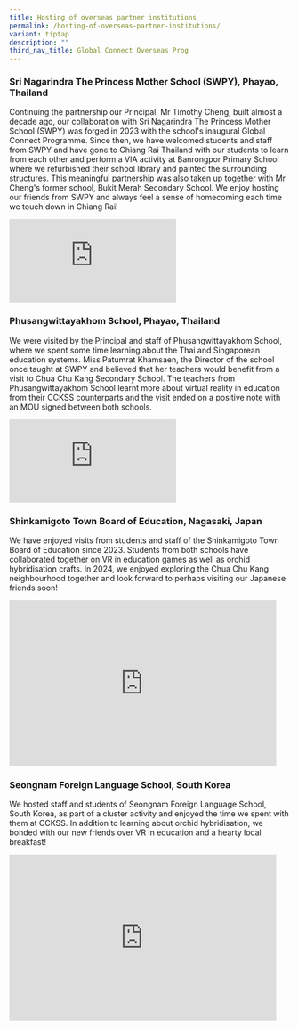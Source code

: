 ```yaml
---
title: Hosting of overseas partner institutions
permalink: /hosting-of-overseas-partner-institutions/
variant: tiptap
description: ""
third_nav_title: Global Connect Overseas Prog
---
```

<h3><strong>Sri Nagarindra The Princess Mother School (SWPY), Phayao, Thailand</strong></h3>
<p>Continuing the partnership our Principal, Mr Timothy Cheng, built almost
a decade ago, our collaboration with Sri Nagarindra The Princess Mother
School (SWPY) was forged in 2023 with the school's inaugural Global Connect
Programme. Since then, we have welcomed students and staff from SWPY and
have gone to Chiang Rai Thailand with our students to learn from each other
and perform a VIA activity at Banrongpor Primary School where we refurbished
their school library and painted the surrounding structures. This meaningful
partnership was also taken up together with Mr Cheng's former school, Bukit
Merah Secondary School. We enjoy hosting our friends from SWPY and always
feel a sense of homecoming each time we touch down in Chiang Rai!</p>
<div class="iframe-wrapper">
<iframe allowfullscreen="true" frameborder="0" src="https://docs.google.com/presentation/d/e/2PACX-1vRXZ08YnN4-hKLo1-Cof8G3h_6_8CAH524QOd8JriDKCImmPnv3EtIZPQ7k6dAOaNfc_qrhCcKgh5hS/embed?start=true&amp;loop=true&amp;delayms=3000"></iframe>
</div>
<h3><strong>Phusangwittayakhom School, Phayao, Thailand</strong></h3>
<p>We were visited by the Principal and staff of Phusangwittayakhom School,
where we spent some time learning about the Thai and Singaporean education
systems. Miss Patumrat Khamsaen, the Director of the school once taught
at SWPY and believed that her teachers would benefit from a visit to Chua
Chu Kang Secondary School. The teachers from Phusangwittayakhom School
learnt more about virtual reality in education from their CCKSS counterparts
and the visit ended on a positive note with an MOU signed between both
schools.</p>
<div class="iframe-wrapper">
<iframe allowfullscreen="true" frameborder="0" src="https://docs.google.com/presentation/d/e/2PACX-1vSbpRyBMmqlwQf5MOkbmmVHtgcNnAtThDYhw1G871t7zbmEs2ytWSs6tKr7bg35bZpseHqa1FV441UF/embed?start=true&amp;loop=true&amp;delayms=3000"></iframe>
</div>
<h3><strong>Shinkamigoto Town Board of Education, Nagasaki, Japan</strong></h3>
<p>We have enjoyed visits from students and staff of the Shinkamigoto Town
Board of Education since 2023. Students from both schools have collaborated
together on VR in education games as well as orchid hybridisation crafts.
In 2024, we enjoyed exploring the Chua Chu Kang neighbourhood together
and look forward to perhaps visiting our Japanese friends soon!</p>
<div class="iframe-wrapper">
<iframe height="299" width="480" allowfullscreen="true" frameborder="0" src="https://docs.google.com/presentation/d/e/2PACX-1vQAjCLNpinllKXcEqd-3myBzzqZI8ECvg1k4KfTAdlAKScOvQsC48Mw_MnbtrtEcvz5vaqMnfuYgcN4/embed?start=true&amp;loop=true&amp;delayms=3000"></iframe>
</div>
<h3><strong>Seongnam Foreign Language School, South Korea</strong></h3>
<p>We hosted staff and students of Seongnam Foreign Language School, South
Korea, as part of a cluster activity and enjoyed the time we spent with
them at CCKSS. In addition to learning about orchid hybridisation, we bonded
with our new friends over VR in education and a hearty local breakfast!</p>
<div class="iframe-wrapper">
<iframe height="299" width="480" allowfullscreen="true" frameborder="0" src="https://docs.google.com/presentation/d/e/2PACX-1vRXx_NzdVflKcjMbL3qoc1vtVSRLdf-ByBrKD-rFyVWOhdPSY2A9SNs0gQJWVhta5pb2Oc5Y_8D3P53/embed?start=true&amp;loop=true&amp;delayms=3000"></iframe>
</div>
<p></p>